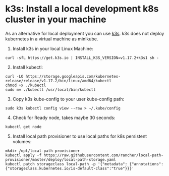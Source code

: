 # k3s: Install a local development k8s cluster in your machine

As an alternative for local deployment you can use [k3s](https://k3s.io/). 
k3s does not deploy kubernetes in a virtual machine as minikube.

1. Install k3s in your local Linux Machine:

```
curl -sfL https://get.k3s.io | INSTALL_K3S_VERSION=v1.17.2+k3s1 sh -
```

2. Install kubectl:
```
curl -LO https://storage.googleapis.com/kubernetes-release/release/v1.17.2/bin/linux/amd64/kubectl
chmod +x ./kubectl
sudo mv ./kubectl /usr/local/bin/kubectl
```

3. Copy k3s kube-config to your user kube-config path:
```
sudo k3s kubectl config view --raw > ~/.kube/config
```

4. Check for Ready node, takes maybe 30 seconds:
```
kubectl get node
```

5. Install local path provisioner to use local paths for k8s persistent volumes:

```
mkdir /opt/local-path-provisioner
kubectl apply -f https://raw.githubusercontent.com/rancher/local-path-provisioner/master/deploy/local-path-storage.yaml
kubectl patch storageclass local-path -p '{"metadata": {"annotations":{"storageclass.kubernetes.io/is-default-class":"true"}}}'

```
